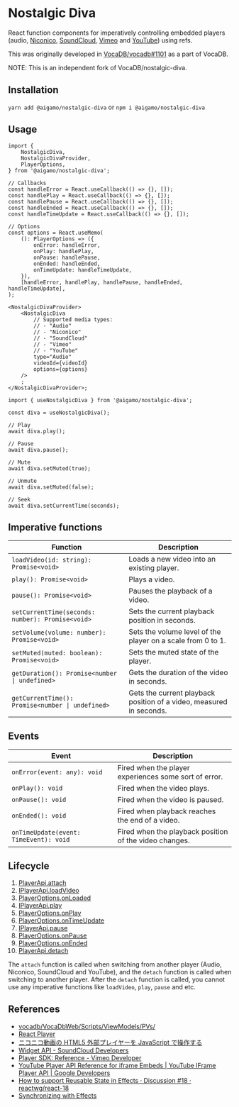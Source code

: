 # Nostalgic Diva

React function components for imperatively controlling embedded players (audio, [Niconico](https://www.nicovideo.jp/), [SoundCloud](https://soundcloud.com/), [Vimeo](https://vimeo.com/) and [YouTube](https://www.youtube.com/)) using refs.

This was originally developed in [VocaDB/vocadb#1101](https://github.com/VocaDB/vocadb/pull/1101) as a part of VocaDB.

NOTE: This is an independent fork of VocaDB/nostalgic-diva.

## Installation

`yarn add @aigamo/nostalgic-diva` or `npm i @aigamo/nostalgic-diva`

## Usage

```tsx
import {
	NostalgicDiva,
	NostalgicDivaProvider,
	PlayerOptions,
} from '@aigamo/nostalgic-diva';

// Callbacks
const handleError = React.useCallback(() => {}, []);
const handlePlay = React.useCallback(() => {}, []);
const handlePause = React.useCallback(() => {}, []);
const handleEnded = React.useCallback(() => {}, []);
const handleTimeUpdate = React.useCallback(() => {}, []);

// Options
const options = React.useMemo(
	(): PlayerOptions => ({
		onError: handleError,
		onPlay: handlePlay,
		onPause: handlePause,
		onEnded: handleEnded,
		onTimeUpdate: handleTimeUpdate,
	}),
	[handleError, handlePlay, handlePause, handleEnded, handleTimeUpdate],
);

<NostalgicDivaProvider>
	<NostalgicDiva
		// Supported media types:
		// - "Audio"
		// - "Niconico"
		// - "SoundCloud"
		// - "Vimeo"
		// - "YouTube"
		type="Audio"
		videoId={videoId}
		options={options}
	/>
	;
</NostalgicDivaProvider>;
```

```tsx
import { useNostalgicDiva } from '@aigamo/nostalgic-diva';

const diva = useNostalgicDiva();

// Play
await diva.play();

// Pause
await diva.pause();

// Mute
await diva.setMuted(true);

// Unmute
await diva.setMuted(false);

// Seek
await diva.setCurrentTime(seconds);
```

## Imperative functions

| Function                                         | Description                                                         |
| ------------------------------------------------ | ------------------------------------------------------------------- |
| `loadVideo(id: string): Promise<void>`           | Loads a new video into an existing player.                          |
| `play(): Promise<void>`                          | Plays a video.                                                      |
| `pause(): Promise<void>`                         | Pauses the playback of a video.                                     |
| `setCurrentTime(seconds: number): Promise<void>` | Sets the current playback position in seconds.                      |
| `setVolume(volume: number): Promise<void>`       | Sets the volume level of the player on a scale from 0 to 1.         |
| `setMuted(muted: boolean): Promise<void>`        | Sets the muted state of the player.                                 |
| `getDuration(): Promise<number \| undefined>`    | Gets the duration of the video in seconds.                          |
| `getCurrentTime(): Promise<number \| undefined>` | Gets the current playback position of a video, measured in seconds. |

## Events

| Event                                  | Description                                            |
| -------------------------------------- | ------------------------------------------------------ |
| `onError(event: any): void`            | Fired when the player experiences some sort of error.  |
| `onPlay(): void`                       | Fired when the video plays.                            |
| `onPause(): void`                      | Fired when the video is paused.                        |
| `onEnded(): void`                      | Fired when playback reaches the end of a video.        |
| `onTimeUpdate(event: TimeEvent): void` | Fired when the playback position of the video changes. |

## Lifecycle

1. [PlayerApi.attach](https://github.com/ycanardeau/nostalgic-diva/blob/5cc35c68cf71230f9459804a9dd9e9265cfa2297/src/players/PlayerApi.ts#L84)
1. [IPlayerApi.loadVideo](https://github.com/ycanardeau/nostalgic-diva/blob/5cc35c68cf71230f9459804a9dd9e9265cfa2297/src/players/PlayerApi.ts#L33)
1. [PlayerOptions.onLoaded](https://github.com/ycanardeau/nostalgic-diva/blob/5cc35c68cf71230f9459804a9dd9e9265cfa2297/src/players/PlayerApi.ts#L25)
1. [IPlayerApi.play](https://github.com/ycanardeau/nostalgic-diva/blob/5cc35c68cf71230f9459804a9dd9e9265cfa2297/src/players/PlayerApi.ts#L34)
1. [PlayerOptions.onPlay](https://github.com/ycanardeau/nostalgic-diva/blob/5cc35c68cf71230f9459804a9dd9e9265cfa2297/src/players/PlayerApi.ts#L26)
1. [PlayerOptions.onTimeUpdate](https://github.com/ycanardeau/nostalgic-diva/blob/5cc35c68cf71230f9459804a9dd9e9265cfa2297/src/players/PlayerApi.ts#L29)
1. [IPlayerApi.pause](https://github.com/ycanardeau/nostalgic-diva/blob/5cc35c68cf71230f9459804a9dd9e9265cfa2297/src/players/PlayerApi.ts#L35)
1. [PlayerOptions.onPause](https://github.com/ycanardeau/nostalgic-diva/blob/5cc35c68cf71230f9459804a9dd9e9265cfa2297/src/players/PlayerApi.ts#L27)
1. [PlayerOptions.onEnded](https://github.com/ycanardeau/nostalgic-diva/blob/5cc35c68cf71230f9459804a9dd9e9265cfa2297/src/players/PlayerApi.ts#L28)
1. [PlayerApi.detach](https://github.com/ycanardeau/nostalgic-diva/blob/5cc35c68cf71230f9459804a9dd9e9265cfa2297/src/players/PlayerApi.ts#L111)

The `attach` function is called when switching from another player (Audio, Niconico, SoundCloud and YouTube), and the `detach` function is called when switching to another player. After the `detach` function is called, you cannot use any imperative functions like `loadVideo`, `play`, `pause` and etc.

## References

-   [vocadb/VocaDbWeb/Scripts/ViewModels/PVs/](https://github.com/VocaDB/vocadb/tree/5304e764cf423f07b424e94266e415db40d11f28/VocaDbWeb/Scripts/ViewModels/PVs)
-   [React Player](https://github.com/cookpete/react-player)
-   [ニコニコ動画の HTML5 外部プレイヤーを JavaScript で操作する](https://blog.hayu.io/web/create/nicovideo-embed-player-api/)
-   [Widget API - SoundCloud Developers](https://developers.soundcloud.com/docs/api/html5-widget)
-   [Player SDK: Reference - Vimeo Developer](https://developer.vimeo.com/player/sdk/reference)
-   [YouTube Player API Reference for iframe Embeds | YouTube IFrame Player API | Google Developers](https://developers.google.com/youtube/iframe_api_reference)
-   [How to support Reusable State in Effects · Discussion #18 · reactwg/react-18](https://github.com/reactwg/react-18/discussions/18)
-   [Synchronizing with Effects](https://beta.reactjs.org/learn/synchronizing-with-effects#how-to-handle-the-effect-firing-twice-in-development)
